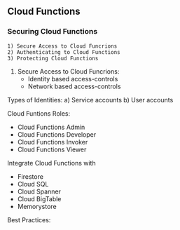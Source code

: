 ## Cloud Functions

### Securing Cloud Functions

    1) Secure Access to Cloud Funcrions
    2) Authenticating to Cloud Functions
    3) Protecting Cloud Functions

1) Secure Access to Cloud Funcrions:
     - Identity based access-controls
     - Network based access-controls


Types of Identities:
a) Service accounts
b) User accounts

Cloud Funtions Roles:
- Cloud Functions Admin
- Cloud Functions Developer
- Cloud Functions Invoker
- Cloud Functions Viewer

Integrate Cloud Functions with
- Firestore
- Cloud SQL
- Cloud Spanner
- Cloud BigTable
- Memorystore

Best Practices:
